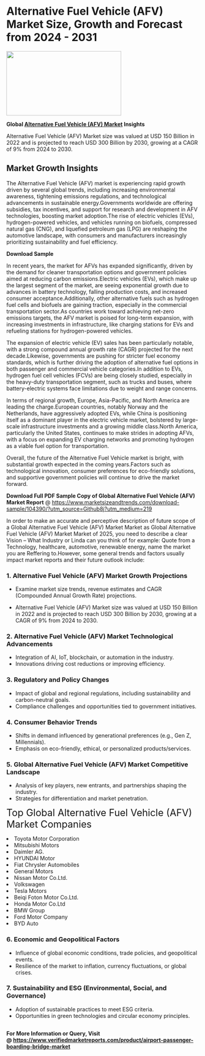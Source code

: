<H1>Alternative Fuel Vehicle (AFV) Market Size, Growth and Forecast from 2024 - 2031</H1><img class="aligncenter size-medium wp-image-584254" src="https://thirdeyenews.in/wp-content/uploads/2024/09/Global-Market-Research-300x168.jpeg" alt="" width="300" height="168" /><p><strong>Global&nbsp;<a href="https://www.marketsizeandtrends.com/download-sample/104390/?utm_source=Github8j?utm_medium=219">Alternative Fuel Vehicle (AFV) Market</a> Insights</strong></p><p>Alternative Fuel Vehicle (AFV) Market size was valued at USD 150 Billion in 2022 and is projected to reach USD 300 Billion by 2030, growing at a CAGR of 9% from 2024 to 2030.</p><p><h2>Market Growth Insights</h2> <p>The Alternative Fuel Vehicle (AFV) market is experiencing rapid growth driven by several global trends, including increasing environmental awareness, tightening emissions regulations, and technological advancements in sustainable energy.Governments worldwide are offering subsidies, tax incentives, and support for research and development in AFV technologies, boosting market adoption.The rise of electric vehicles (EVs), hydrogen-powered vehicles, and vehicles running on biofuels, compressed natural gas (CNG), and liquefied petroleum gas (LPG) are reshaping the automotive landscape, with consumers and manufacturers increasingly prioritizing sustainability and fuel efficiency.</p> <p><strong>Download Sample</strong></p> <p>In recent years, the market for AFVs has expanded significantly, driven by the demand for cleaner transportation options and government policies aimed at reducing carbon emissions.Electric vehicles (EVs), which make up the largest segment of the market, are seeing exponential growth due to advances in battery technology, falling production costs, and increased consumer acceptance.Additionally, other alternative fuels such as hydrogen fuel cells and biofuels are gaining traction, especially in the commercial transportation sector.As countries work toward achieving net-zero emissions targets, the AFV market is poised for long-term expansion, with increasing investments in infrastructure, like charging stations for EVs and refueling stations for hydrogen-powered vehicles.</p> <p>The expansion of electric vehicle (EV) sales has been particularly notable, with a strong compound annual growth rate (CAGR) projected for the next decade.Likewise, governments are pushing for stricter fuel economy standards, which is further driving the adoption of alternative fuel options in both passenger and commercial vehicle categories.In addition to EVs, hydrogen fuel cell vehicles (FCVs) are being closely studied, especially in the heavy-duty transportation segment, such as trucks and buses, where battery-electric systems face limitations due to weight and range concerns.</p> <p>In terms of regional growth, Europe, Asia-Pacific, and North America are leading the charge.European countries, notably Norway and the Netherlands, have aggressively adopted EVs, while China is positioning itself as a dominant player in the electric vehicle market, bolstered by large-scale infrastructure investments and a growing middle class.North America, particularly the United States, continues to make strides in adopting AFVs, with a focus on expanding EV charging networks and promoting hydrogen as a viable fuel option for transportation.</p> <p>Overall, the future of the Alternative Fuel Vehicle market is bright, with substantial growth expected in the coming years.Factors such as technological innovation, consumer preferences for eco-friendly solutions, and supportive government policies will continue to drive the market forward.</p> <p><span class=""><strong>Download Full PDF Sample Copy of Global Alternative Fuel Vehicle (AFV) Market Report</strong> @ <a href="https://www.marketsizeandtrends.com/download-sample/104390/?utm_source=Github8j?utm_medium=219" target="_blank">https://www.marketsizeandtrends.com/download-sample/104390/?utm_source=Github8j?utm_medium=219</a></span></p><p>In order to make an accurate and perceptive description of future scope of a Global&nbsp;Alternative Fuel Vehicle (AFV) Market Market as Global&nbsp;Alternative Fuel Vehicle (AFV) Market Market of 2025, you need to describe a clear Vision &ndash; What Industry or Linda can you think of for example: Quote from a Technology, healthcare, automotive, renewable energy, name the market you are Reffering to.However, some general trends and factors usually impact market reports and their future outlook include:</p><h3>1.&nbsp;<strong>Alternative Fuel Vehicle (AFV) Market Growth Projections</strong></h3><ul><li>Examine market size trends, revenue estimates and CAGR (Compounded Annual Growth Rate) projections.</li><li><p>Alternative Fuel Vehicle (AFV) Market size was valued at USD 150 Billion in 2022 and is projected to reach USD 300 Billion by 2030, growing at a CAGR of 9% from 2024 to 2030.</p></li></ul><h3>2.&nbsp;<strong>Alternative Fuel Vehicle (AFV) Market Technological Advancements</strong></h3><ul><li>Integration of AI, IoT, blockchain, or automation in the industry.</li><li>Innovations driving cost reductions or improving efficiency.</li></ul><h3>3.&nbsp;<strong>Regulatory and Policy Changes</strong></h3><ul><li>Impact of global and regional regulations, including sustainability and carbon-neutral goals.</li><li>Compliance challenges and opportunities tied to government initiatives.</li></ul><h3>4.&nbsp;<strong>Consumer Behavior Trends</strong></h3><ul><li>Shifts in demand influenced by generational preferences (e.g., Gen Z, Millennials).</li><li>Emphasis on eco-friendly, ethical, or personalized products/services.</li></ul><h3>5.&nbsp;<strong>Global Alternative Fuel Vehicle (AFV) Market Competitive Landscape</strong></h3><ul><li>Analysis of key players, new entrants, and partnerships shaping the industry.</li><li>Strategies for differentiation and market penetration.</li></ul><p data-pm-slice="1 1 []"><span style="color: inherit; font-family: inherit; font-size: 25px;">Top Global Alternative Fuel Vehicle (AFV) Market Companies</span></p><div class="" data-test-id=""><p><li>Toyota Motor Corporation</li><li> Mitsubishi Motors</li><li> Daimler AG.</li><li> HYUNDAI Motor</li><li> Fiat Chrysler Automobiles</li><li> General Motors</li><li> Nissan Motor Co.Ltd.</li><li> Volkswagen</li><li> Tesla Motors</li><li> Beiqi Foton Motor Co.Ltd.</li><li> Honda Motor Co.Ltd</li><li> BMW Group</li><li> Ford Motor Company</li><li> BYD Auto</li></p></div><h3>6.&nbsp;<strong>Economic and Geopolitical Factors</strong></h3><ul><li>Influence of global economic conditions, trade policies, and geopolitical events.</li><li>Resilience of the market to inflation, currency fluctuations, or global crises.</li></ul><h3>7.&nbsp;<strong>Sustainability and ESG (Environmental, Social, and Governance)</strong></h3><ul><li>Adoption of sustainable practices to meet ESG criteria.</li><li>Opportunities in green technologies and circular economy principles.</li></ul><h2><strong style="font-size: 14px;">For More Information or Query, Visit @&nbsp;</strong><a style="background-color: #ffffff; font-size: 14px;" href="https://www.marketsizeandtrends.com/report/alternative-fuel-vehicle-afv-market/" target="_blank">https://www.verifiedmarketreports.com/product/airport-passenger-boarding-bridge-market</a></h2>